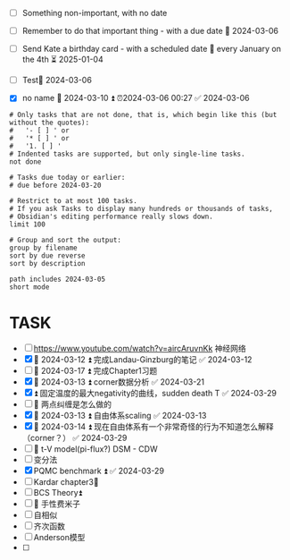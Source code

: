- [ ] Something non-important, with no date
- [ ] Remember to do that important thing - with a due date 📅 2024-03-06
- [ ] Send Kate a birthday card - with a scheduled date 🔁 every January on the 4th ⏳ 2025-01-04
- [ ] Test📅 2024-03-06 
- [x] no name  📅 2024-03-10 ⏫ ⏰2024-03-06 00:27 ✅ 2024-03-06



```tasks
# Only tasks that are not done, that is, which begin like this (but without the quotes):
#   '- [ ] ' or
#   '* [ ] ' or
#   '1. [ ] '
# Indented tasks are supported, but only single-line tasks.
not done

# Tasks due today or earlier:
# due before 2024-03-20

# Restrict to at most 100 tasks.
# If you ask Tasks to display many hundreds or thousands of tasks,
# Obsidian's editing performance really slows down.
limit 100

# Group and sort the output:
group by filename
sort by due reverse
sort by description

path includes 2024-03-05
short mode
```

# TASK
- [ ] https://www.youtube.com/watch?v=aircAruvnKk 神经网络
- [x] 📅 2024-03-12 ⏫ 完成Landau-Ginzburg的笔记 ✅ 2024-03-12
- [ ] 📅 2024-03-17 ⏫ 完成Chapter1习题
- [x] 📅 2024-03-13 ⏫ corner数据分析 ✅ 2024-03-21
- [x] ⏫ 固定温度的最大negativity的曲线，sudden death T ✅ 2024-03-29
- [ ] 🔼 两点纠缠是怎么做的
- [x] 📅 2024-03-13 ⏫ 自由体系scaling ✅ 2024-03-13
- [x] 📅 2024-03-14 ⏫ 现在自由体系有一个非常奇怪的行为不知道怎么解释（corner？） ✅ 2024-03-29
- [ ] 🔼 t-V model(pi-flux?) DSM - CDW
- [ ] 变分法
- [x] PQMC benchmark ⏫ ✅ 2024-03-29
- [ ] Kardar chapter3🔼 
- [ ] BCS Theory⏫ 
- [ ] 🔼 手性费米子
- [ ] 自相似
- [ ] 齐次函数
- [ ] Anderson模型
- [ ] 